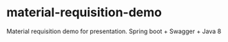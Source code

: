 # material-requisition-demo
Material requisition demo for presentation. Spring boot + Swagger + Java 8 
